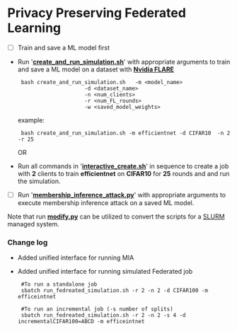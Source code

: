 # Privacy Preserving Federated Learning
- [ ]  Train and save a ML model first
 - Run '**[create_and_run_simulation.sh](https://github.com/soumyaxyz/Privacy-Preserving-Federated-Learning/blob/main/create_and_run_simulation.sh "create_and_run_simulation.sh")**' with appropriate arguments to train and save a ML model  on a dataset with **[Nvidia FLARE](https://nvflare.readthedocs.io/en/main/index.html)** 

	    bash create_and_run_simulation.sh 	-m <model_name> 
							-d <dataset_name> 
							-n <num_clients> 
							-r <num_FL_rounds>   
							-w <saved_model_weights>
    example:
    
	    bash create_and_run_simulation.sh -m efficientnet -d CIFAR10  -n 2 -r 25
     
    OR

 - Run all commands in '**[interactive_create.sh](https://github.com/soumyaxyz/Privacy-Preserving-Federated-Learning/blob/main/interactive_create.sh "interactive_create.sh")**' in sequence to create a job  with **2** clients to train **efficientnet** on **CIFAR10** for **25** rounds and and run the simulation.



 
- [ ]  Run '**[membership_inference_attack.py](https://github.com/soumyaxyz/Privacy-Preserving-Federated-Learning/blob/main/code/membership_inference_attack.py "membership_inference_attack.py")**' with appropriate arguments to execute membership inference attack on a saved ML model.



Note that run **[modify.py](https://github.com/soumyaxyz/Privacy-Preserving-Federated-Learning/blob/main/modify.py "modify.py")** can be utilized to convert the scripts for a [SLURM](https://slurm.schedmd.com/sbatch.html) managed system.

### Change log
-  Added unified interface for running MIA

 - Added unified interface for running simulated Federated job

		#To run a standalone job  
		sbatch run_fedreated_simulation.sh -r 2 -n 2 -d CIFAR100 -m efficeintnet

		#To run an incremental job (-s number of splits)  
		sbatch run_fedreated_simulation.sh -r 2 -n 2 -s 4 -d incrementalCIFAR100=ABCD -m efficeintnet
